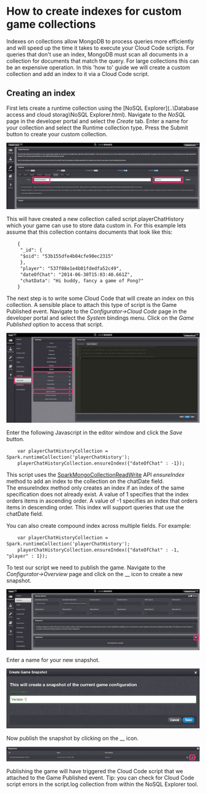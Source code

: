 # How to create indexes for custom game collections

Indexes on collections allow MongoDB to process queries more efficiently and will speed up the time it takes to execute your Cloud Code scripts. For queries that don't use an index, MongoDB must scan all documents in a collection for documents that match the query. For large collections this can be an expensive operation. In this 'how to' guide we will create a custom collection and add an index to it via a Cloud Code script.

## Creating an index

First lets create a runtime collection using the [NoSQL Explorer](..\Database access and cloud storag\NoSQL Explorer.html). Navigate to the *NoSQL* page in the developer portal and select the *Create* tab. Enter a name for your collection and select the Runtime collection type. Press the Submit button to create your custom collection.

![](img/CustomIndex/1.png)

This will have created a new collection called script.playerChatHistory which your game can use to store data custom in. For this example lets assume that this collection contains documents that look like this:

```    
    {
     "_id": {
     "$oid": "53b155dfe4b04cfe90ec2315"
     },
     "player": "537f08e1e4b01fdedfa52c49",
     "dateOfChat": "2014-06-30T15:03:40.661Z",
     "chatData": "Hi buddy, fancy a game of Pong?"
    }
```

The next step is to write some Cloud Code that will create an index on this collection. A sensible place to attach this type of script is the Game Published event. Navigate to the *Configurator->Cloud Code* page in the developer portal and select the *System* bindings menu. Click on the *Game Published* option to access that script.


![](img/CustomIndex/2.png)

Enter the following Javascript in the editor window and click the *Save* button.

```    
    var playerChatHistoryCollection = Spark.runtimeCollection('playerChatHistory');
    playerChatHistoryCollection.ensureIndex({"dateOfChat" : -1});
```

This script uses the [SparkMongoCollectionReadWrite](/documentation/cloud-code-api/mongo-cloud-code-api/sparkmongocollectionreadwrite) API *ensureIndex* method to add an index to the collection on the chatDate field. The ensureIndex method only creates an index if an index of the same specification does not already exist. A value of 1 specifies that the index orders items in ascending order. A value of -1 specifies an index that orders items in descending order. This index will support queries that use the chatDate field.

You can also create compound index across multiple fields. For example:

```    
    var playerChatHistoryCollection = Spark.runtimeCollection('playerChatHistory');
    playerChatHistoryCollection.ensureIndex({"dateOfChat" : -1, "player" : 1});
```

To test our script we need to publish the game. Navigate to the *Configurator->Overview* page and click on the __ icon to create a new snapshot.

![](img/CustomIndex/3.png)

Enter a name for your new snapshot.

![](img/CustomIndex/4.png)

Now publish the snapshot by clicking on the __ icon.

![](img/CustomIndex/5.png)

Publishing the game will have triggered the Cloud Code script that we attached to the Game Published event. Tip: you can check for Cloud Code script errors in the script.log collection from within the NoSQL Explorer tool.
